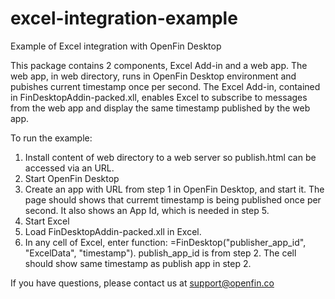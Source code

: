 excel-integration-example
=========================

Example of Excel integration with OpenFin Desktop

This package contains 2 components, Excel Add-in and a web app.  The web app, in web directory, runs in OpenFin Desktop environment and pubishes current timestamp once per second.  The Excel Add-in, contained in FinDesktopAddin-packed.xll, enables Excel to subscribe to messages from the web app and display the same timestamp published by the web app.

To run the example:

1. Install content of web directory to a web server so publish.html can be accessed via an URL.
1. Start OpenFin Desktop
2. Create an app with URL from step 1 in OpenFin Desktop, and start it.  The page should shows that curremt timestamp is being published once per second.  It also shows an App Id, which is needed in step 5.
3. Start Excel
4. Load FinDesktopAddin-packed.xll in Excel.
5. In any cell of Excel, enter function: =FinDesktop("publisher_app_id", "ExcelData", "timestamp").  publish_app_id is from step 2.  The cell should show same timestamp as publish app in step 2.


If you have questions, please contact us at support@openfin.co
